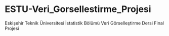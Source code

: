 # ESTU-Veri_Gorsellestirme_Projesi
Eskişehir Teknik Üniversitesi İstatistik Bölümü Veri Görselleştirme Dersi Final Projesi
